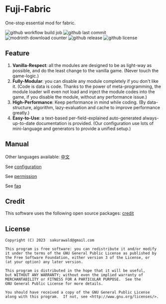 # Fuji-Fabric
One-stop essential mod for fabric.

![github workflow build job](https://img.shields.io/github/actions/workflow/status/sakurawald/fuji-fabric/build.yml)
![github last commit](https://img.shields.io/github/last-commit/sakurawald/fuji-fabric)
![modrinth download counter](https://img.shields.io/modrinth/dt/1TowMm2v)
![github release](https://img.shields.io/github/v/release/sakurawald/fuji-fabric)
![github license](https://img.shields.io/github/license/sakurawald/fuji-fabric)

## Feature
1. **Vanilla-Respect**: all the modules are designed to be as light-way as possible, and do the least change to the vanilla game. (Never touch the game-logic.)
2. **Fully-Modular**: you can disable any module completely if you don't like it. (Code is data is code. Thanks to the power of meta-programming, the module loader will even not load and inject the module codes into the game, if you disable the module, without any performance issue.)
3. **High-Performance**: Keep performance in mind while coding. (By data-structure, algorithm, lazy-evaluation and cache to improve performance greatly.)
4. **Easy-to-Use**: a text-based per-field-explained auto-generated always-up-to-date documentation is provided. (Our configuration use lots of mini-language and generators to provide a unified setup.)

## Manual
Other languages available: [中文](https://github.com/sakurawald/fuji-fabric/wiki/%5Bconfig.json%5D-%5Bzh_cn%5D)

See [configuration](https://github.com/sakurawald/fuji-fabric/wiki/Configuration)

See [permission](https://github.com/sakurawald/fuji-fabric/wiki/PermissionAndMeta)

See [faq](https://github.com/sakurawald/fuji-fabric/wiki/FAQ)

## Credit
This software uses the following open source packages: [credit](https://github.com/sakurawald/fuji-fabric/blob/dev/CREDIT)

## License
```
Copyright (C) 2023  sakurawald@gmail.com

This program is free software: you can redistribute it and/or modify
it under the terms of the GNU General Public License as published by
the Free Software Foundation, either version 3 of the License, or
(at your option) any later version.

This program is distributed in the hope that it will be useful,
but WITHOUT ANY WARRANTY; without even the implied warranty of
MERCHANTABILITY or FITNESS FOR A PARTICULAR PURPOSE.  See the
GNU General Public License for more details.

You should have received a copy of the GNU General Public License
along with this program.  If not, see <http://www.gnu.org/licenses/>.
```

